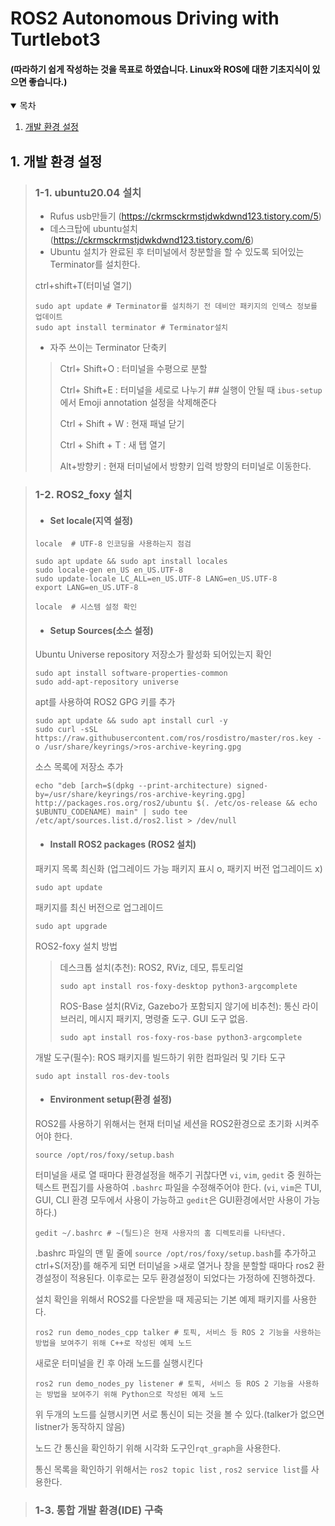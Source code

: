 # ROS2 Autonomous Driving with Turtlebot3
#### (따라하기 쉽게 작성하는 것을 목표로 하였습니다. Linux와 ROS에 대한 기초지식이 있으면 좋습니다.)

<details open="open">
  <summary>목차</summary>
  <ol>
    <li><a href="#1.-개발-환경-설정">개발 환경 설정</a></li>
  </ol>
</details>

## 1. 개발 환경 설정
> ### 1-1. ubuntu20.04 설치
>+ Rufus usb만들기 (https://ckrmsckrmstjdwkdwnd123.tistory.com/5)
>+ 데스크탑에 ubuntu설치 (https://ckrmsckrmstjdwkdwnd123.tistory.com/6)
>+ Ubuntu 설치가 완료된 후 터미널에서 창분할을 할 수 있도록 되어있는 Terminator를 설치한다.
>
>ctrl+shift+T(터미널 열기)
>```
>sudo apt update # Terminator를 설치하기 전 데비안 패키지의 인덱스 정보를 업데이트
>sudo apt install terminator # Terminator설치
>```
>+ 자주 쓰이는 Terminator 단축키
>>
>>Ctrl+ Shift+O : 터미널을 수평으로 분할
>>
>>Ctrl+ Shift+E : 터미널을 세로로 나누기 ## 실행이 안될 때 ```ibus-setup``` 에서 Emoji annotation 설정을 삭제해준다
>>
>>Ctrl + Shift + W : 현재 패널 닫기
>>
>>Ctrl + Shift + T : 새 탭 열기
>>
>>Alt+방향키 : 현재 터미널에서 방향키 입력 방향의 터미널로 이동한다.


>### 1-2. ROS2_foxy 설치
>+ #### Set locale(지역 설정)
>```
>locale  # UTF-8 인코딩을 사용하는지 점검
>
>sudo apt update && sudo apt install locales
>sudo locale-gen en_US en_US.UTF-8
>sudo update-locale LC_ALL=en_US.UTF-8 LANG=en_US.UTF-8
>export LANG=en_US.UTF-8
>
>locale  # 시스템 설정 확인
>```
>+ #### Setup Sources(소스 설정)
>
>Ubuntu Universe repository 저장소가 활성화 되어있는지 확인
>```
>sudo apt install software-properties-common
>sudo add-apt-repository universe
>```
>apt를 사용하여 ROS2 GPG 키를 추가
>```
>sudo apt update && sudo apt install curl -y
>sudo curl -sSL https://raw.githubusercontent.com/ros/rosdistro/master/ros.key -o /usr/share/keyrings/>ros-archive-keyring.gpg
>```
>소스 목록에 저장소 추가
>```
>echo "deb [arch=$(dpkg --print-architecture) signed-by=/usr/share/keyrings/ros-archive-keyring.gpg] http://packages.ros.org/ros2/ubuntu $(. /etc/os-release && echo $UBUNTU_CODENAME) main" | sudo tee /etc/apt/sources.list.d/ros2.list > /dev/null
>```
>+ #### Install ROS2 packages (ROS2 설치)
>패키지 목록 최신화 (업그레이드 가능 패키지 표시 o, 패키지 버전 업그레이드 x)
>```
>sudo apt update
>```
>패키지를 최신 버전으로 업그레이드
>```
>sudo apt upgrade
>```
>ROS2-foxy 설치 방법
>
>>데스크톱 설치(추천): ROS2, RViz, 데모, 튜토리얼
>>```
>>sudo apt install ros-foxy-desktop python3-argcomplete
>>```
>>ROS-Base 설치(RViz, Gazebo가 포함되지 않기에 비추천): 통신 라이브러리, 메시지 패키지, 명령줄 도구. GUI 도구 없음.
>>```
>>sudo apt install ros-foxy-ros-base python3-argcomplete
>>```
>개발 도구(필수): ROS 패키지를 빌드하기 위한 컴파일러 및 기타 도구
>```
>sudo apt install ros-dev-tools
>```
>+ #### Environment setup(환경 설정)
>ROS2를 사용하기 위해서는 현재 터미널 세션을 ROS2환경으로 초기화 시켜주어야 한다.
>```
>source /opt/ros/foxy/setup.bash
>```
>터미널을 새로 열 때마다 환경설정을 해주기 귀찮다면 ```vi```, ```vim```, ```gedit``` 중 원하는 텍스트 편집기를 사용하여 ```.bashrc``` 파일을 수정해주어야 한다. (```vi```, ```vim```은 TUI, GUI, CLI 환경 모두에서 사용이 가능하고 ```gedit```은 GUI환경에서만 사용이 가능하다.)
>```
>gedit ~/.bashrc # ~(틸드)은 현재 사용자의 홈 디렉토리를 나타낸다.
>```
>.bashrc 파일의 맨 밑 줄에 ```source /opt/ros/foxy/setup.bash```를 추가하고 ctrl+S(저장)를 해주게 되면 터미널을 >새로 열거나 창을 분할할 때마다 ros2 환경설정이 적용된다. 이후로는 모두 환경설정이 되었다는 가정하에 진행하겠다.
>
>설치 확인을 위해서 ROS2를 다운받을 때 제공되는 기본 예제 패키지를 사용한다.
>```
>ros2 run demo_nodes_cpp talker # 토픽, 서비스 등 ROS 2 기능을 사용하는 방법을 보여주기 위해 C++로 작성된 예제 노드
>```
>새로운 터미널을 킨 후 아래 노드를 실행시킨다
>```
>ros2 run demo_nodes_py listener # 토픽, 서비스 등 ROS 2 기능을 사용하는 방법을 보여주기 위해 Python으로 작성된 예제 노드
>```
>위 두개의 노드를 실행시키면 서로 통신이 되는 것을 볼 수 있다.(talker가 없으면 listner가 동작하지 않음)
>
>노드 간 통신을 확인하기 위해 시각화 도구인```rqt_graph```을 사용한다.
>
>통신 목록을 확인하기 위해서는 ```ros2 topic list``` , ```ros2 service list```를 사용한다.

>### 1-3. 통합 개발 환경(IDE) 구축
